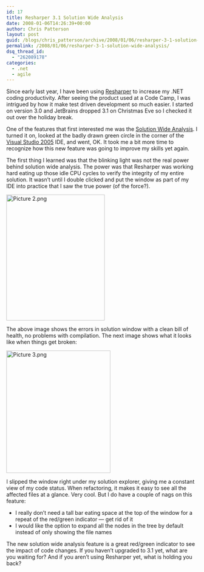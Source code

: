 ```yaml
---
id: 17
title: Resharper 3.1 Solution Wide Analysis
date: 2008-01-06T14:26:39+00:00
author: Chris Patterson
layout: post
guid: /blogs/chris_patterson/archive/2008/01/06/resharper-3-1-solution-wide-analysis.aspx
permalink: /2008/01/06/resharper-3-1-solution-wide-analysis/
dsq_thread_id:
  - "262089178"
categories:
  - .net
  - agile
---
```

Since early last year, I have been using [Resharper](http://www.jetbrains.com/resharper/) to increase my .NET coding productivity. After seeing the product used at a Code Camp, I was intrigued by how it make test driven development so much easier. I started on version 3.0 and JetBrains dropped 3.1 on Christmas Eve so I checked it out over the holiday break.

One of the features that first interested me was the [Solution Wide Analysis](http://www.jetbrains.com/resharper/features/code_analysis.html). I turned it on, looked at the badly drawn green circle in the corner of the [Visual Studio 2005](http://msdn2.microsoft.com/en-us/vs2005/default.aspx) IDE, and went, OK. It took me a bit more time to recognize how this new feature was going to improve my skills yet again.

The first thing I learned was that the blinking light was not the real power behind solution wide analysis. The power was that Resharper was working hard eating up those idle CPU cycles to verify the integrity of my entire solution. It wasn&#8217;t until I double clicked and put the window as part of my IDE into practice that I saw the true power (of the force?).

<img src="http://blog.phatboyg.com/wp-content/uploads/2008/01/picture-2.png" alt="Picture 2.png" border="0" width="259" height="331" />

The above image shows the errors in solution window with a clean bill of health, no problems with compilation. The next image shows what it looks like when things get broken:

<img src="http://blog.phatboyg.com/wp-content/uploads/2008/01/picture-3.png" alt="Picture 3.png" border="0" width="274" height="322" />

I slipped the window right under my solution explorer, giving me a constant view of my code status. When refactoring, it makes it easy to see all the affected files at a glance. Very cool. But I do have a couple of nags on this feature:

  * I really don&#8217;t need a tall bar eating space at the top of the window for a repeat of the red/green indicator &#8212; get rid of it
  * I would like the option to expand all the nodes in the tree by default instead of only showing the file names

The new solution wide analysis feature is a great red/green indicator to see the impact of code changes. If you haven&#8217;t upgraded to 3.1 yet, what are you waiting for? And if you aren&#8217;t using Resharper yet, what is holding you back?
